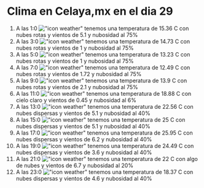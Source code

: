 # Clima en Celaya,mx en el dia 29

1. A las 1:0 !["icon weather"](http://openweathermap.org/img/w/04n.png) tenemos una temperatura de 15.36 C con nubes rotas y  vientos de 5.1 y nubosidad al 75%
1. A las 3:0 !["icon weather"](http://openweathermap.org/img/w/04n.png) tenemos una temperatura de 14.73 C con nubes rotas y  vientos de 1 y nubosidad al 75%
1. A las 5:0 !["icon weather"](http://openweathermap.org/img/w/04n.png) tenemos una temperatura de 13.23 C con nubes rotas y  vientos de 1 y nubosidad al 75%
1. A las 7:0 !["icon weather"](http://openweathermap.org/img/w/04n.png) tenemos una temperatura de 12.49 C con nubes rotas y  vientos de 1.72 y nubosidad al 75%
1. A las 9:0 !["icon weather"](http://openweathermap.org/img/w/04d.png) tenemos una temperatura de 13.9 C con nubes rotas y  vientos de 2.1 y nubosidad al 75%
1. A las 11:0 !["icon weather"](http://openweathermap.org/img/w/01d.png) tenemos una temperatura de 18.88 C con cielo claro y  vientos de 0.45 y nubosidad al 6%
1. A las 13:0 !["icon weather"](http://openweathermap.org/img/w/03d.png) tenemos una temperatura de 22.56 C con nubes dispersas y  vientos de 5.1 y nubosidad al 40%
1. A las 15:0 !["icon weather"](http://openweathermap.org/img/w/03d.png) tenemos una temperatura de 25 C con nubes dispersas y  vientos de 5.1 y nubosidad al 40%
1. A las 17:0 !["icon weather"](http://openweathermap.org/img/w/03d.png) tenemos una temperatura de 25.95 C con nubes dispersas y  vientos de 6.2 y nubosidad al 40%
1. A las 19:0 !["icon weather"](http://openweathermap.org/img/w/03n.png) tenemos una temperatura de 24.49 C con nubes dispersas y  vientos de 3.6 y nubosidad al 40%
1. A las 21:0 !["icon weather"](http://openweathermap.org/img/w/02n.png) tenemos una temperatura de 22 C con algo de nubes y  vientos de 6.7 y nubosidad al 20%
1. A las 23:0 !["icon weather"](http://openweathermap.org/img/w/03n.png) tenemos una temperatura de 18.37 C con nubes dispersas y  vientos de 4.6 y nubosidad al 40%
